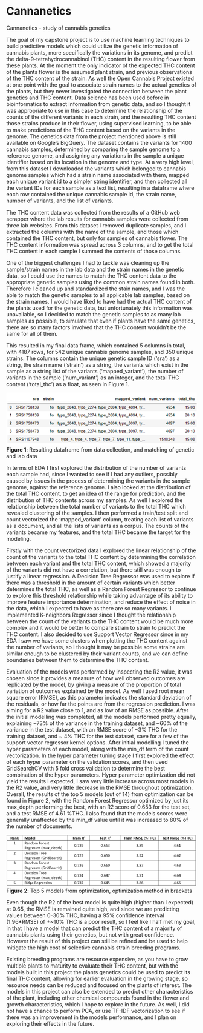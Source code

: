 # Cannanetics
Cannanetics - study of cannabis genetics


The goal of my capstone project is to use machine learning techniques to build predictive models which could utilize the genetic information of cannabis plants, more specifically the variations in its genome, and predict the delta-9-tetrahydrocannabinol (THC) content in the resulting flower from these plants. At the moment the only indicator of the expected THC content of the plants flower is the assumed plant strain, and previous observations of the THC content of the strain. As well the Open Cannabis Project existed at one point with the goal to associate strain names to the actual genetics of the plants, but they never investigated the connection between the plant genetics and THC content. Data science has been used before in bioinformatics to extract information from genetic data, and so I thought it was appropriate to use in this case to determine the relationship of the counts of the different variants in each strain, and the resulting THC content those strains produce in their flower, using supervised learning, to be able to make predictions of the THC content based on the variants in the genome. 
The genetics data from the project mentioned above is still available on Google’s BigQuery. The dataset contains the variants for 1400 cannabis samples, determined by comparing the sample genome to a reference genome, and assigning any variations in the sample a unique identifier based on its location in the genome and type. At a very high level, from this dataset I downloaded the variants which belonged to cannabis genome samples which had a strain name associated with them, mapped each unique variant id to a simpler string identifier, and then collected all the variant IDs for each sample as a text list, resulting in a dataframe where each row contained the unique cannabis sample id, the strain name, number of variants, and the list of variants. 

  The THC content data was collected from the results of a GitHub web scrapper where the lab results for cannabis samples were collected from three lab websites. From this dataset I removed duplicate samples, and I extracted the columns with the name of the sample, and those which contained the THC content, but only for samples of cannabis flower. The THC content information was spread across 3 columns, and to get the total THC content in each sample I summed the contents of those columns. 

  One of the biggest challenges I had to tackle was cleaning up the sample/strain names in the lab data and the strain names in the genetic data, so I could use the names to match the THC content data to the appropriate genetic samples using the common strain names found in both. Therefore I cleaned up and standardized the stain names, and I was the able to match the genetic samples to all applicable lab samples, based on the strain names.  I would have liked to have had the actual THC content of the plants used for the genetic data, but unfortunately this information was unavailable, so I decided to match the genetic samples to as many lab samples as possible, to simulate that even if plants have the same genetics, there are so many factors involved that the THC content wouldn’t be the same for all of them.
  
  This resulted in my final data frame, which contained 5 columns in total, with 4187 rows, for 542 unique cannabis genome samples, and 350 unique strains. The columns contain the unique genetic sample ID (‘sra’) as a string, the strain name (‘strain’) as a string, the variants which exist in the sample as a string list of the variants (‘mapped_variant’), the number of variants in the sample (‘num_variant’) as an integer, and the total THC content (‘total_thc’) as a float, as seen in Figure 1. 

![Final Dataframe](/readmeimages/final_dataset_image.png)
<br>**Figure 1**: Resulting dataframe from data collection, and matching of genetic and lab data

  In terms of EDA I first explored the distribution of the number of variants each sample had, since I wanted to see if I had any outliers, possibly caused by issues in the process of determining the variants in the sample genome, against the reference genome. I also looked at the distribution of the total THC content, to get an idea of the range for prediction, and the distribution of THC contents across my samples. As well I explored the relationship between the total number of variants to the total THC which revealed clustering of the samples. I then performed a train/test split and count vectorized the ‘mapped_variant’ column, treating each list of variants as a document, and all the lists of variants as a corpus. The counts of the variants became my features, and the total THC became the target for the modeling.

  Firstly with the count vectorized data I explored the linear relationship of the count of the variants to the total THC content by determining the correlation between each variant and the total THC content, which showed a majority of the variants did not have a correlation, but there still was enough to justify a linear regression. A Decision Tree Regressor was used to explore if there was a threshold in the amount of certain variants which better determines the total THC, as well as a Random Forest Regressor to continue to explore this threshold relationship while taking advantage of its ability to improve feature importance determination, and reduce the effect of noise in the data, which I expected to have as there are so many variants. I implemented K-neighbors Regressor since I thought the relationship between the count of the variants to the THC content would be much more complex and it would be better to compare strain to strain to predict the THC content. I also decided to use Support Vector Regressor since in my EDA I saw we have some clusters when plotting the THC content against the number of variants, so I thought it may be possible some strains are similar enough to be clustered by their variant counts, and we can define boundaries between them to determine the THC content. 
  
  Evaluation of the models was performed by inspecting the R2 value, it was chosen since it provides a measure of how well observed outcomes are replicated by the model, by giving a measure of the proportion of total variation of outcomes explained by the model. As well I used root mean square error (RMSE), as this parameter indicates the standard deviation of the residuals, or how far the points are from the regression prediction. I was aiming for a R2 value close to 1, and as low of an RMSE as possible.
After the initial modelling was completed, all the models performed pretty equally, explaining ~73% of the variance in the training dataset, and ~60% of the variance in the test dataset, with an RMSE score of ~3% THC for the training dataset, and ~ 4% THC for the test dataset, save for a few of the support vector regressor kernel options. After initial modelling I tuned the hyper parameters of each model, along with the min_df term of the count vectorization. In the hyper parameter tuning stage I first explored the effect of each hyper parameter on the validation scores, and then used GridSearchCV with 5 fold cross validation to determine the best combination of the hyper parameters.
Hyper parameter optimization did not yield the results I expected, I saw very little increase across most models in the R2 value, and very little decrease in the RMSE throughout optimization. Overall, the results of the top 5 models (out of 14) from optimization can be found in Figure 2, with the Random Forest Regressor optimized by just its max_depth performing the best, with an R2 score of 0.653 for the test set, and a test RMSE of 4.61 %THC. I also found that the models scores were generally unaffected by the min_df value until it was increased to 80% of the number of documents.

![Optimized Model Results](/readmeimages/optimized_model_results.png)
<br>**Figure 2**: Top 5 models from optimization, optimization method in brackets

  Even though the R2 of the best model is quite high (higher than I expected) at 0.65, the RMSE is remained quite high, and since we are predicting values between 0-30% THC, having a 95% confidence interval (1.96*RMSE) of ±~10% THC is a poor result, so I feel like I half met my goal, in that I have a model that can predict the THC content of a majority of cannabis plants using their genetics, but not with great confidence. However the result of this project can still be refined and be used to help mitigate the high cost of selective cannabis strain breeding programs. 

  Existing breeding programs are resource expensive, as you have to grow multiple plants to maturity to evaluate their THC content, but with the models built in this project the plants genetics could be used to predict its final THC content, allowing for earlier evaluation in the growing stage, so resource needs can be reduced and focused on the plants of interest. The models in this project can also be extended to predict other characteristics of the plant, including other chemical compounds found in the flower and growth characteristics, which I hope to explore in the future. As well, I did not have a chance to perform PCA, or use TF-IDF vectorization to see if there was an improvement in the models performance, and I plan on exploring their effects in the future.

